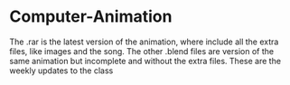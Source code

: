 # Computer-Animation
The .rar is the latest version of the animation, where include all the extra files, like images and the song.
The other .blend files are version of the same animation but incomplete and without the extra files. 
These are the weekly updates to the class
